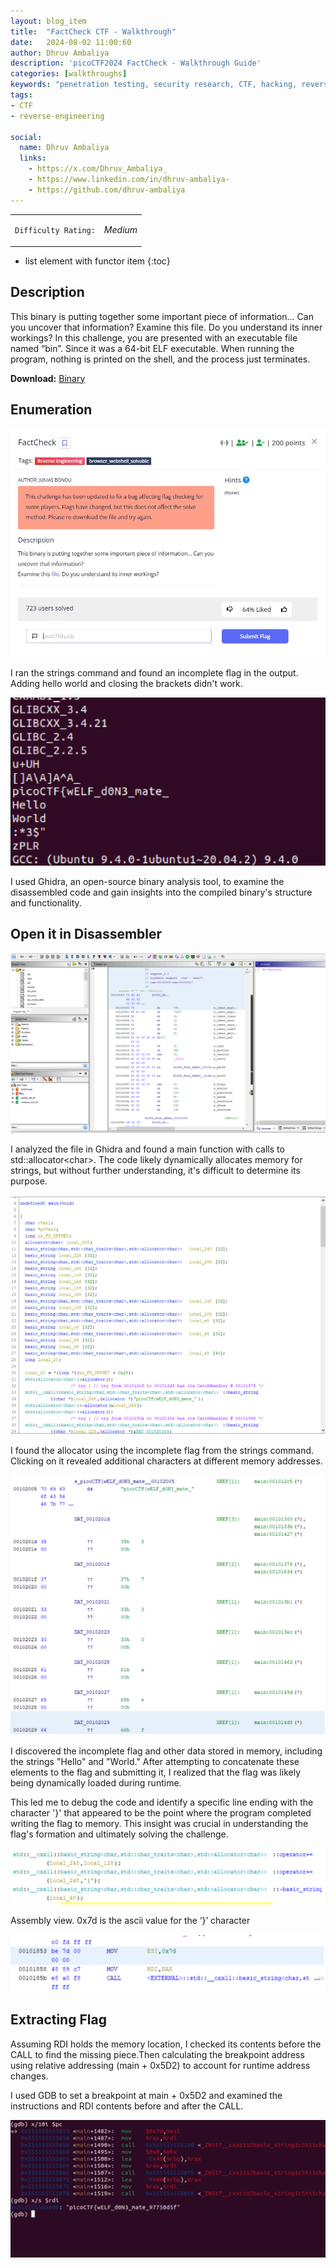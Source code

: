 ```yaml
---
layout: blog_item
title:  "FactCheck CTF - Walkthrough"
date:   2024-08-02 11:00:60
author: Dhruv Ambaliya
description: 'picoCTF2024 FactCheck - Walkthrough Guide'
categories: [walkthroughs]
keywords: "penetration testing, security research, CTF, hacking, reverse engineering, pen testing tools, cheat sheet, hacking blog, security blog, hacking tutorials, security tutorials, CTFS walkthroughs, boot2root, walkthroughs, hacking tools, hacking tools documentation, testing tools" 
tags:
- CTF
- reverse-engineering

social:
  name: Dhruv Ambaliya
  links:
    - https://x.com/Dhruv_Ambaliya_
    - https://www.linkedin.com/in/dhruv-ambaliya-
    - https://github.com/dhruv-ambaliya
---
```



<div class="coffee-rating">
<table>
      <tbody>
        <tr>
           <td>
               <p><code>Difficulty Rating:</code></p>
           </td>
           <td>
               <p><i class="fa fa-solid fa-fire"> Medium</i></p>
           </td>
        </tr>
      </tbody>
</table>
</div>

* list element with functor item
{:toc}

## Description

This binary is putting together some important piece of information... Can you uncover that information? Examine this file. Do you understand its inner workings? In this challenge, you are presented with an executable file named “bin”. Since it was a
64-bit ELF executable. When running the program, nothing is printed on the shell, and the process just terminates.

**Download:** [Binary](https://artifacts.picoctf.net/c_titan/191/bin)


## Enumeration

![factcheck_des](/img/blog/factCheck/factcheck_des.webp)

I ran the strings command and found an incomplete flag in the output. Adding hello world and closing the brackets didn't work.

![exec](/img/blog/factCheck/exec.png)

I used Ghidra, an open-source binary analysis tool, to examine the disassembled code and gain insights into the compiled binary's structure and functionality.

## Open it in Disassembler

![ghidra](/img/blog/factCheck/ghidra.png)

I analyzed the file in Ghidra and found a main function with calls to std::allocator&lt;char&gt;. The code likely dynamically allocates memory for strings, but without further understanding, it's difficult to determine its purpose.

![decompile](/img/blog/factCheck/decompile.png)

I found the allocator using the incomplete flag from the strings command. Clicking on it revealed additional characters at different memory addresses.

![incomplete_flag](/img/blog/factCheck/incomplete_flag.png)

I discovered the incomplete flag and other data stored in memory, including the strings "Hello" and "World." After attempting to concatenate these elements to the flag and submitting it, I realized that the flag was likely being dynamically loaded during runtime. 

This led me to debug the code and identify a specific line ending with the character '}' that appeared to be the point where the program completed writing the flag to memory. This insight was crucial in understanding the flag's formation and ultimately solving the challenge.

![incomplete_flag2](/img/blog/factCheck/incomplete_flag2.png)

Assembly view. 0x7d is the ascii value for the ‘}’ character

![assembly_view](/img/blog/factCheck/assembly_view.png)

## Extracting Flag

Assuming RDI holds the memory location, I checked its contents before the CALL to find the missing piece.Then calculating the breakpoint address using relative addressing (main + 0x5D2) to account for runtime address changes.

I used GDB to set a breakpoint at main + 0x5D2 and examined the instructions and RDI contents before and after the CALL.

![flag](/img/blog/factCheck/flag.png)

